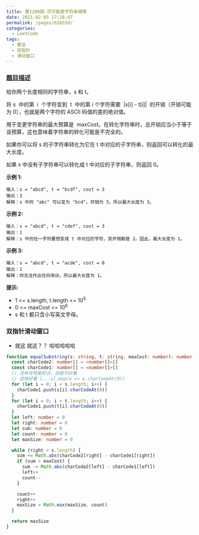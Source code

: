 ```yaml
---
title: 第1208题-尽可能使字符串相等
date: 2021-02-05 17:28:47
permalink: /pages/b1b55d/
categories:
  - LeetCode
tags:
  - 算法
  - 双指针
  - 滑动窗口
---
```


### [题目描述](https://leetcode-cn.com/problems/get-equal-substrings-within-budget/)

给你两个长度相同的字符串，<span class="span-shadow">s</span> 和 <span class="span-shadow">t</span>。

将 <span class="span-shadow">s</span>  中的第  <span class="span-shadow">i</span>  个字符变到  <span class="span-shadow">t</span>  中的第 <span class="span-shadow">i</span> 个字符需要  <span class="span-shadow">|s[i] - t[i]|</span>  的开销（开销可能为 0），也就是两个字符的 <span class="span-shadow">ASCII</span> 码值的差的绝对值。

用于变更字符串的最大预算是  <span class="span-shadow">maxCost</span>。在转化字符串时，总开销应当小于等于该预算，这也意味着字符串的转化可能是不完全的。

如果你可以将 <span class="span-shadow">s</span> 的子字符串转化为它在 <span class="span-shadow">t</span> 中对应的子字符串，则返回可以转化的最大长度。

如果 <span class="span-shadow">s</span> 中没有子字符串可以转化成 <span class="span-shadow">t</span> 中对应的子字符串，则返回 <span class="span-shadow">0</span>。

<!-- more -->

**示例 1:**

```
输入：s = "abcd", t = "bcdf", cost = 3
输出：3
解释：s 中的 "abc" 可以变为 "bcd"。开销为 3，所以最大长度为 3。
```

**示例 2:**

```
输入：s = "abcd", t = "cdef", cost = 3
输出：1
解释：s 中的任一字符要想变成 t 中对应的字符，其开销都是 2。因此，最大长度为 1。
```

**示例 3:**

```
输入：s = "abcd", t = "acde", cost = 0
输出：1
解释：你无法作出任何改动，所以最大长度为 1。
```

**提示:**

- <span class="span-shadow">1 <= s.length, t.length <= 10<sup>5</sup></span>
- <span class="span-shadow">0 <= maxCost <= 10<sup>6</sup></span>
- <span class="span-shadow">s</span> 和 <span class="span-shadow">t</span> 都只含小写英文字母。

### 双指针滑动窗口

- 就这 就这？？ 哈哈哈哈哈

```TypeScript
function equalSubstring(s: string, t: string, maxCost: number): number {
  const charCode2: number[] = <number[]>[]
  const charCode1: number[] = <number[]>[]
  // 这样写性能好点，但是不好看
  // 这样好看 [...s].map(e => e.charCodeAt(0))
  for (let i = 0; i < s.length; i++) {
    charCode1.push(s[i].charCodeAt(0))
  }
  for (let i = 0; i < t.length; i++) {
    charCode1.push(t[i].charCodeAt(0))
  }
  let left: number = 0
  let right: number = 0
  let sum: number = 0
  let count: number = 0
  let maxSize: number = 0

  while (right < s.length) {
    sum += Math.abs(charCode2[right] - charCode1[right])
    if (sum > maxCost) {
      sum -= Math.abs(charCode2[left] - charCode1[left])
      left++
      count--
    }

    count++
    right++
    maxSize = Math.max(maxSize, count)
  }

  return maxSize
}
```
